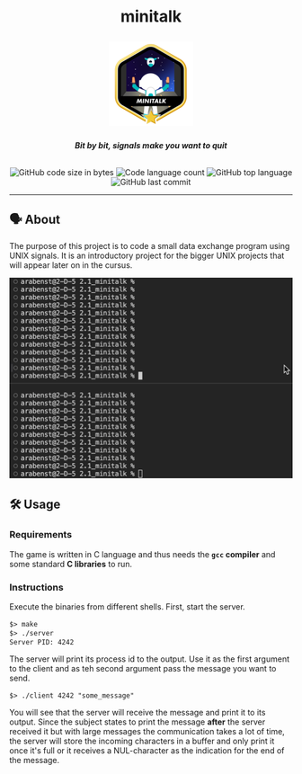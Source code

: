 <h1 align="center">
	<p>
	minitalk
	</p>
	<img src="https://github.com/aaron-22766/aaron-22766/blob/main/42-badges/minitalkm.png">
</h1>

<p align="center">
	<b><i>Bit by bit, signals make you want to quit</i></b><br><br>
</p>

<p align="center">
	<img alt="GitHub code size in bytes" src="https://img.shields.io/github/languages/code-size/aaron-22766/42_minitalk?color=lightblue" />
	<img alt="Code language count" src="https://img.shields.io/github/languages/count/aaron-22766/42_minitalk?color=yellow" />
	<img alt="GitHub top language" src="https://img.shields.io/github/languages/top/aaron-22766/42_minitalk?color=blue" />
	<img alt="GitHub last commit" src="https://img.shields.io/github/last-commit/aaron-22766/42_minitalk?color=green" />
</p>

---

## 🗣 About

The purpose of this project is to code a small data exchange program using UNIX signals. It is an introductory project for the bigger UNIX projects that will appear later on in the cursus.

![Play Demo](https://github.com/aaron-22766/aaron-22766/blob/main/bin/gifs/minitalk.gif)

## 🛠 Usage

### Requirements

The game is written in C language and thus needs the **`gcc` compiler** and some standard **C libraries** to run. 

### Instructions

Execute the binaries from different shells. First, start the server.
```shell
$> make
$> ./server
Server PID: 4242
```
The server will print its process id to the output. Use it as the first argument to the client and as teh second argument pass the message you want to send.
```shell
$> ./client 4242 "some_message"
```
You will see that the server will receive the message and print it to its output. Since the subject states to print the message **after** the server received it but with large messages the communication takes a lot of time, the server will store the incoming characters in a buffer and only print it once it's full or it receives a NUL-character as the indication for the end of the message.
